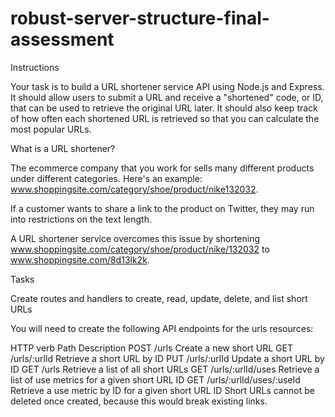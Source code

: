 # robust-server-structure-final-assessment

Instructions

Your task is to build a URL shortener service API using Node.js and Express. It should allow users to submit a URL and receive a "shortened" code, or ID, that can be used to retrieve the original URL later. It should also keep track of how often each shortened URL is retrieved so that you can calculate the most popular URLs.

What is a URL shortener?

The ecommerce company that you work for sells many different products under different categories. Here's an example: www.shoppingsite.com/category/shoe/product/nike132032.

If a customer wants to share a link to the product on Twitter, they may run into restrictions on the text length.

A URL shortener service overcomes this issue by shortening www.shoppingsite.com/category/shoe/product/nike/132032 to www.shoppingsite.com/8d13lk2k.

Tasks

Create routes and handlers to create, read, update, delete, and list short URLs

You will need to create the following API endpoints for the urls resources:

HTTP verb	Path	Description
POST	/urls	Create a new short URL
GET	/urls/:urlId	Retrieve a short URL by ID
PUT	/urls/:urlId	Update a short URL by ID
GET	/urls	Retrieve a list of all short URLs
GET	/urls/:urlId/uses	Retrieve a list of use metrics for a given short URL ID
GET	/urls/:urlId/uses/:useId	Retrieve a use metric by ID for a given short URL ID
Short URLs cannot be deleted once created, because this would break existing links.



